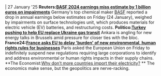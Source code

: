 | 27 January '25
**Reuters:[BASF 2024 earnings miss estimate by 1 billion euros on impairments](https://www.reuters.com/business/basf-2024-earnings-miss-estimate-by-1-billion-euros-impairments-2025-01-24/)**
Germany's top chemical maker [BASF](https://www.cleanenergywire.org/experts/basf) reported a drop in annual earnings below estimates on Friday (24 January), weighed by impairments on surface technologies unit, which produces materials for electric vehicle (EV) batteries, and restructuring costs.
**Politico:[Turkey pushing to help EU replace Ukraine gas transit](https://www.politico.eu/article/turkey-europe-gas-transit-ukraine-replace-cyprus/)**
Ankara is angling for new energy talks in Brussels amid pressure for closer ties with the bloc.
**France24:[France asks EU to delay 'burden' of new environmental, human rights rules for businesses](https://www.france24.com/en/live-news/20250124-france-asks-eu-to-delay-rights-environment-business-rules)**
Paris asked the European Union on Friday to indefinitely suspend new regulations requiring large corporations to identify and address environmental or human rights impacts in their supply chains. 
**The Economist:[Why don’t more countries import their electricity?](https://www.economist.com/international/2025/01/23/why-dont-more-countries-import-their-electricity) **
The economics make sense, but the geopolitics are nerve-racking.